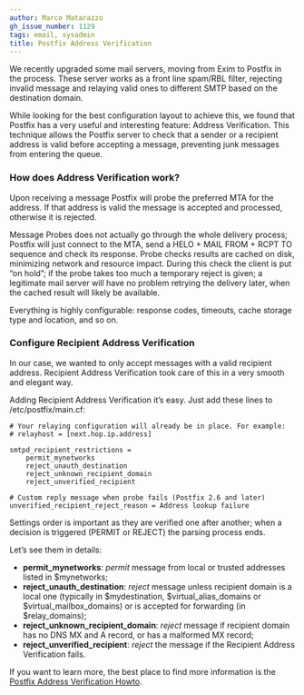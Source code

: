 ```yaml
---
author: Marco Matarazzo
gh_issue_number: 1129
tags: email, sysadmin
title: Postfix Address Verification
---
```




We recently upgraded some mail servers, moving from Exim to Postfix in the process. These server works as a front line spam/RBL filter, rejecting invalid message and relaying valid ones to different SMTP based on the destination domain.

While looking for the best configuration layout to achieve this, we found that Postfix has a very useful and interesting feature: Address Verification. This technique allows the Postfix server to check that a sender or a recipient address is valid before accepting a message, preventing junk messages from entering the queue.

### How does Address Verification work?

Upon receiving a message Postfix will probe the preferred MTA for the address. If that address is valid the message is accepted and processed, otherwise it is rejected.

Message Probes does not actually go through the whole delivery process; Postfix will just connect to the MTA, send a HELO + MAIL FROM + RCPT TO sequence and check its response. Probe checks results are cached on disk, minimizing network and resource impact. During this check the client is put “on hold”; if the probe takes too much a temporary reject is given; a legitimate mail server will have no problem retrying the delivery later, when the cached result will likely be available.

Everything is highly configurable: response codes, timeouts, cache storage type and location, and so on.

### Configure Recipient Address Verification

In our case, we wanted to only accept messages with a valid recipient address. Recipient Address Verification took care of this in a very smooth and elegant way.

Adding Recipient Address Verification it’s easy. Just add these lines to /etc/postfix/main.cf:

```nohighlight
# Your relaying configuration will already be in place. For example:
# relayhost = [next.hop.ip.address]

smtpd_recipient_restrictions = 
    permit_mynetworks
    reject_unauth_destination
    reject_unknown_recipient_domain
    reject_unverified_recipient

# Custom reply message when probe fails (Postfix 2.6 and later)
unverified_recipient_reject_reason = Address lookup failure
```

Settings order is important as they are verified one after another; when a decision is triggered (PERMIT or REJECT) the parsing process ends.

Let’s see them in details:

- **permit_mynetworks**: *permit* message from local or trusted addresses listed in $mynetworks;
- **reject_unauth_destination**: *reject* message unless recipient domain is a local one (typically in $mydestination, $virtual_alias_domains or $virtual_mailbox_domains) or is accepted for forwarding (in $relay_domains);
- **reject_unknown_recipient_domain**: *reject* message if recipient domain has no DNS MX and A record, or has a malformed MX record;
- **reject_unverified_recipient**: *reject* the message if the Recipient Address Verification fails.

If you want to learn more, the best place to find more information is the [Postfix Address Verification Howto](http://www.postfix.org/ADDRESS_VERIFICATION_README.html).


